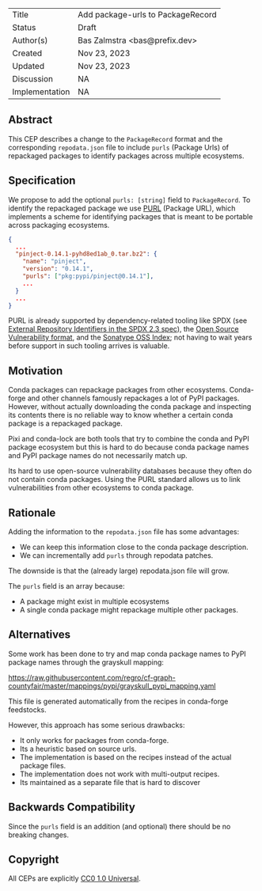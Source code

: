 <table>
<tr><td> Title </td><td> Add package-urls to PackageRecord </td>
<tr><td> Status </td><td> Draft </td></tr>
<tr><td> Author(s) </td><td> Bas Zalmstra &lt;bas@prefix.dev&gt;</td></tr>
<tr><td> Created </td><td> Nov 23, 2023</td></tr>
<tr><td> Updated </td><td> Nov 23, 2023</td></tr>
<tr><td> Discussion </td><td> NA </td></tr>
<tr><td> Implementation </td><td> NA </td></tr>
</table>

## Abstract

This CEP describes a change to the `PackageRecord` format and the corresponding `repodata.json` file to include `purls` (Package Urls) of repackaged packages to identify packages across multiple ecosystems.

## Specification

We propose to add the optional `purls: [string]` field to `PackageRecord`.
To identify the repackaged package we use [PURL](https://github.com/package-url/purl-spec/) (Package URL), which implements a scheme for identifying packages that is meant to be portable across packaging ecosystems.

```json
{
  ...
  "pinject-0.14.1-pyhd8ed1ab_0.tar.bz2": {
    "name": "pinject",
    "version": "0.14.1",
    "purls": ["pkg:pypi/pinject@0.14.1"],
    ...
  }
  ...
}
```

PURL is already supported by dependency-related tooling like SPDX (see [External Repository Identifiers in the SPDX 2.3 spec](https://spdx.github.io/spdx-spec/v2.3/external-repository-identifiers/#f35-purl)), the [Open Source Vulnerability format](https://ossf.github.io/osv-schema/#affectedpackage-field), and the [Sonatype OSS Index](https://ossindex.sonatype.org/doc/coordinates); not having to wait years before support in such tooling arrives is valuable.

## Motivation

Conda packages can repackage packages from other ecosystems.
Conda-forge and other channels famously repackages a lot of PyPI packages.
However, without actually downloading the conda package and inspecting its contents there is no reliable way to know whether a certain conda package is a repackaged package.

Pixi and conda-lock are both tools that try to combine the conda and PyPI package ecosystem but this is hard to do because conda package names and PyPI package names do not necessarily match up.

Its hard to use open-source vulnerability databases because they often do not contain conda packages.
Using the PURL standard allows us to link vulnerabilities from other ecosystems to conda package.

## Rationale

Adding the information to the `repodata.json` file has some advantages:

* We can keep this information close to the conda package description.
* We can incrementally add `purls` through repodata patches.

The downside is that the (already large) repodata.json file will grow.

The `purls` field is an array because:

* A package might exist in multiple ecosystems
* A single conda package might repackage multiple other packages.

## Alternatives

Some work has been done to try and map conda package names to PyPI package names through the grayskull mapping:

https://raw.githubusercontent.com/regro/cf-graph-countyfair/master/mappings/pypi/grayskull_pypi_mapping.yaml

This file is generated automatically from the recipes in conda-forge feedstocks.

However, this approach has some serious drawbacks:

* It only works for packages from conda-forge.
* Its a heuristic based on source urls.
* The implementation is based on the recipes instead of the actual package files.
* The implementation does not work with multi-output recipes.
* Its maintained as a separate file that is hard to discover

## Backwards Compatibility

Since the `purls` field is an addition (and optional) there should be no breaking changes.

<!-- 
## Other sections

Other relevant sections of the proposal.  Common sections include:

    * Specification -- The technical details of the proposed change.
    * Motivation -- Why the proposed change is needed.
    * Rationale -- Why particular decisions were made in the proposal.
    * Backwards Compatibility -- Will the proposed change break existing
      packages or workflows.
    * Alternatives -- Any alternatives considered during the design.
    * Sample Implementation -- Links to prototype or a sample implementation of
      the proposed change.
    * FAQ -- Frequently asked questions (and answers to them).
    * Resolution -- A short summary of the decision made by the community.
    * Reference -- Any references used in the design of the CEP. 
-->

## Copyright

All CEPs are explicitly [CC0 1.0 Universal](https://creativecommons.org/publicdomain/zero/1.0/).
